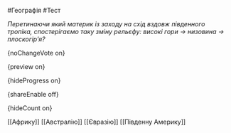 #Географія #Тест

*Перетинаючи який материк із заходу на схід вздовж південного тропіка,  спостерігаємо таку зміну рельєфу: високі гори → низовина → плоскогір’я?*

{noChangeVote on}

{preview on}

{hideProgress on}

{shareEnable off}

{hideCount on}

[[Африку]]
[[Австралію]]
[[Євразію]]
[[Південну Америку]]
